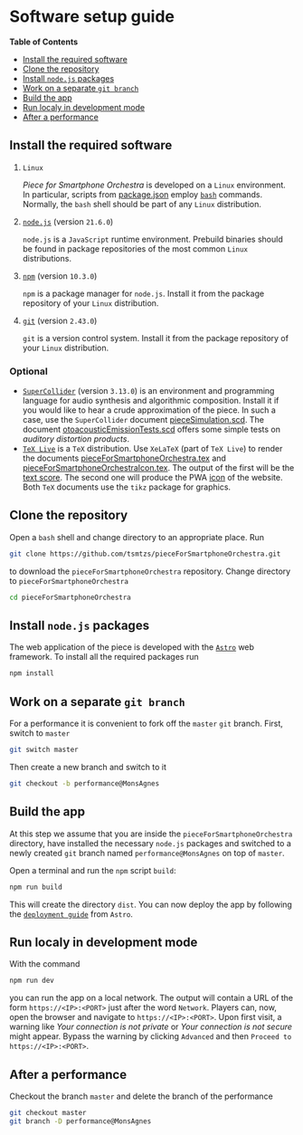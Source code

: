 # Software setup guide

**Table of Contents**

- [Install the required software](#install-the-required-software)
- [Clone the repository](#clone-the-repository)
- [Install `node.js` packages](#install-node.js-packages)
- [Work on a separate `git branch`](#work-on-a-separate-git-branch)
- [Build the app](#build-the-app)
- [Run localy in development mode](#run-localy-in-development-mode)
- [After a performance](#after-a-performance)

## Install the required software

1. `Linux`

	*Piece for Smartphone Orchestra* is developed on a `Linux` environment. In
	particular, scripts from [package.json](package.json) employ
	[`bash`](https://www.gnu.org/software/bash/) commands. Normally, the `bash` shell should
	be part of any `Linux` distribution.

2. [`node.js`](https://nodejs.org/en/) (version `21.6.0`)

	`node.js` is a `JavaScript` runtime environment. Prebuild binaries should be found
	in package repositories of the most common `Linux` distributions.

3. [`npm`](https://docs.npmjs.com/cli/v7/commands/npm) (version `10.3.0`)

	`npm` is a package manager for `node.js`. Install it from the package repository
	of your `Linux` distribution.

5. [`git`](https://git-scm.com/) (version `2.43.0`)

	`git` is a version control system. Install it from the package repository of your `Linux`
	distribution.

### Optional

- [`SuperCollider`](https://supercollider.github.io/) (version `3.13.0`) is an environment
	and programming language for audio synthesis and algorithmic composition. Install it
	if you would like to hear a crude approximation of the piece. In such a case, use the
	`SuperCollider` document [pieceSimulation.scd](supercollider/pieceSimulation.scd).
	The document [otoacousticEmissionTests.scd](supercollider/otoacousticEmissionTests.scd)
	offers some simple tests on *auditory distortion products*.
- [`TeX Live`](https://www.tug.org/texlive/) is a `TeX` distribution. Use `XeLaTeX` (part of `TeX Live`)
	to render the
	documents [pieceForSmartphoneOrchestra.tex](score/pieceForSmartphoneOrchestra.tex)
	and [pieceForSmartphoneOrchestraIcon.tex](tikz/pieceForSmartphoneOrchestraIcon.tex).
	The output of the first will be the [text score](score/pieceForSmartphoneOrchestra.pdf).
	The second one will produce the PWA
	[icon](src/icons/smartphoneOrchestra_192x192.png) of the website. Both
	`TeX` documents use the `tikz` package for graphics.

## Clone the repository

Open a `bash` shell and change directory to an appropriate place. Run

```bash
git clone https://github.com/tsmtzs/pieceForSmartphoneOrchestra.git
```

to download the `pieceForSmartphoneOrchestra` repository. Change directory
to `pieceForSmartphoneOrchestra`

```bash
cd pieceForSmartphoneOrchestra
```

## Install `node.js` packages

The web application of the piece is developed with the [`Astro`](https://astro.build/) web framework.
To install all the required packages run

```bash
npm install
```

## Work on a separate `git branch`

For a performance it is convenient to fork off the `master` `git` branch. First, switch to `master`

```bash
git switch master
```

Then create a new branch and switch to it

```bash
git checkout -b performance@MonsAgnes
```

## Build the app

At this step we assume that you are inside the `pieceForSmartphoneOrchestra` directory, have
installed the necessary `node.js` packages and switched to a newly created `git` branch named
`performance@MonsAgnes` on top of `master`.

Open a terminal and run the `npm` script `build`:

```bash
npm run build
```

This will create the directory `dist`. You can now deploy the app by following the [`deployment guide`](https://docs.astro.build/en/guides/deploy/)
from `Astro`.

## Run localy in development mode

With the command

```bash
npm run dev
```

you can run the app on a local network. The output will contain a URL of the form `https://<IP>:<PORT>` just after
the word `Network`. Players can, now, open the browser and navigate to `https://<IP>:<PORT>`.
Upon first visit, a warning like *Your connection is not private*
or *Your connection is not secure* might appear. Bypass the warning by clicking `Advanced` and then
`Proceed to https://<IP>:<PORT>`.

## After a performance

Checkout the branch `master` and delete the branch of the performance
```bash
git checkout master
git branch -D performance@MonsAgnes
```
